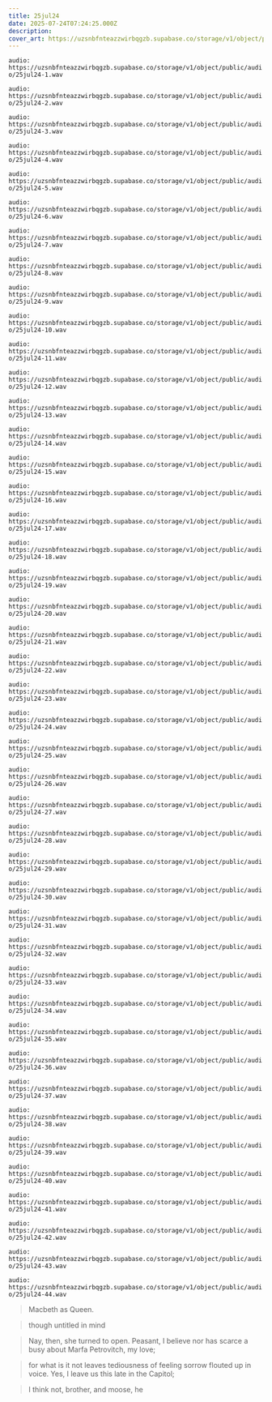 ```yaml
---
title: 25jul24
date: 2025-07-24T07:24:25.000Z
description: 
cover_art: https://uzsnbfnteazzwirbqgzb.supabase.co/storage/v1/object/public/cover-art/25jul24.png?v=1753474164766
---
```


`audio: https://uzsnbfnteazzwirbqgzb.supabase.co/storage/v1/object/public/audio/25jul24-1.wav`

`audio: https://uzsnbfnteazzwirbqgzb.supabase.co/storage/v1/object/public/audio/25jul24-2.wav`

`audio: https://uzsnbfnteazzwirbqgzb.supabase.co/storage/v1/object/public/audio/25jul24-3.wav`

`audio: https://uzsnbfnteazzwirbqgzb.supabase.co/storage/v1/object/public/audio/25jul24-4.wav`

`audio: https://uzsnbfnteazzwirbqgzb.supabase.co/storage/v1/object/public/audio/25jul24-5.wav`

`audio: https://uzsnbfnteazzwirbqgzb.supabase.co/storage/v1/object/public/audio/25jul24-6.wav`

`audio: https://uzsnbfnteazzwirbqgzb.supabase.co/storage/v1/object/public/audio/25jul24-7.wav`

`audio: https://uzsnbfnteazzwirbqgzb.supabase.co/storage/v1/object/public/audio/25jul24-8.wav`

`audio: https://uzsnbfnteazzwirbqgzb.supabase.co/storage/v1/object/public/audio/25jul24-9.wav`

`audio: https://uzsnbfnteazzwirbqgzb.supabase.co/storage/v1/object/public/audio/25jul24-10.wav`

`audio: https://uzsnbfnteazzwirbqgzb.supabase.co/storage/v1/object/public/audio/25jul24-11.wav`

`audio: https://uzsnbfnteazzwirbqgzb.supabase.co/storage/v1/object/public/audio/25jul24-12.wav`

`audio: https://uzsnbfnteazzwirbqgzb.supabase.co/storage/v1/object/public/audio/25jul24-13.wav`

`audio: https://uzsnbfnteazzwirbqgzb.supabase.co/storage/v1/object/public/audio/25jul24-14.wav`

`audio: https://uzsnbfnteazzwirbqgzb.supabase.co/storage/v1/object/public/audio/25jul24-15.wav`

`audio: https://uzsnbfnteazzwirbqgzb.supabase.co/storage/v1/object/public/audio/25jul24-16.wav`

`audio: https://uzsnbfnteazzwirbqgzb.supabase.co/storage/v1/object/public/audio/25jul24-17.wav`

`audio: https://uzsnbfnteazzwirbqgzb.supabase.co/storage/v1/object/public/audio/25jul24-18.wav`

`audio: https://uzsnbfnteazzwirbqgzb.supabase.co/storage/v1/object/public/audio/25jul24-19.wav`

`audio: https://uzsnbfnteazzwirbqgzb.supabase.co/storage/v1/object/public/audio/25jul24-20.wav`

`audio: https://uzsnbfnteazzwirbqgzb.supabase.co/storage/v1/object/public/audio/25jul24-21.wav`

`audio: https://uzsnbfnteazzwirbqgzb.supabase.co/storage/v1/object/public/audio/25jul24-22.wav`

`audio: https://uzsnbfnteazzwirbqgzb.supabase.co/storage/v1/object/public/audio/25jul24-23.wav`

`audio: https://uzsnbfnteazzwirbqgzb.supabase.co/storage/v1/object/public/audio/25jul24-24.wav`

`audio: https://uzsnbfnteazzwirbqgzb.supabase.co/storage/v1/object/public/audio/25jul24-25.wav`

`audio: https://uzsnbfnteazzwirbqgzb.supabase.co/storage/v1/object/public/audio/25jul24-26.wav`

`audio: https://uzsnbfnteazzwirbqgzb.supabase.co/storage/v1/object/public/audio/25jul24-27.wav`

`audio: https://uzsnbfnteazzwirbqgzb.supabase.co/storage/v1/object/public/audio/25jul24-28.wav`

`audio: https://uzsnbfnteazzwirbqgzb.supabase.co/storage/v1/object/public/audio/25jul24-29.wav`

`audio: https://uzsnbfnteazzwirbqgzb.supabase.co/storage/v1/object/public/audio/25jul24-30.wav`

`audio: https://uzsnbfnteazzwirbqgzb.supabase.co/storage/v1/object/public/audio/25jul24-31.wav`

`audio: https://uzsnbfnteazzwirbqgzb.supabase.co/storage/v1/object/public/audio/25jul24-32.wav`

`audio: https://uzsnbfnteazzwirbqgzb.supabase.co/storage/v1/object/public/audio/25jul24-33.wav`

`audio: https://uzsnbfnteazzwirbqgzb.supabase.co/storage/v1/object/public/audio/25jul24-34.wav`

`audio: https://uzsnbfnteazzwirbqgzb.supabase.co/storage/v1/object/public/audio/25jul24-35.wav`

`audio: https://uzsnbfnteazzwirbqgzb.supabase.co/storage/v1/object/public/audio/25jul24-36.wav`

`audio: https://uzsnbfnteazzwirbqgzb.supabase.co/storage/v1/object/public/audio/25jul24-37.wav`

`audio: https://uzsnbfnteazzwirbqgzb.supabase.co/storage/v1/object/public/audio/25jul24-38.wav`

`audio: https://uzsnbfnteazzwirbqgzb.supabase.co/storage/v1/object/public/audio/25jul24-39.wav`

`audio: https://uzsnbfnteazzwirbqgzb.supabase.co/storage/v1/object/public/audio/25jul24-40.wav`

`audio: https://uzsnbfnteazzwirbqgzb.supabase.co/storage/v1/object/public/audio/25jul24-41.wav`

`audio: https://uzsnbfnteazzwirbqgzb.supabase.co/storage/v1/object/public/audio/25jul24-42.wav`

`audio: https://uzsnbfnteazzwirbqgzb.supabase.co/storage/v1/object/public/audio/25jul24-43.wav`

`audio: https://uzsnbfnteazzwirbqgzb.supabase.co/storage/v1/object/public/audio/25jul24-44.wav`

> Macbeth as Queen.

> though untitled in mind

> Nay, then, she turned to open. Peasant, I believe nor has scarce a busy about Marfa Petrovitch, my love;

> for what is it not leaves tediousness of feeling sorrow flouted up in voice. Yes, I leave us this late in the Capitol;

> I think not, brother, and moose, he

